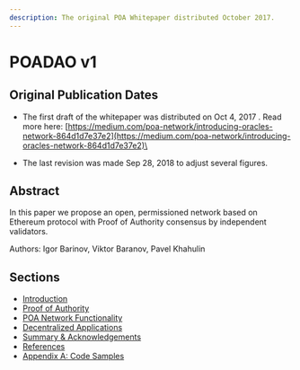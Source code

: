 ```yaml
---
description: The original POA Whitepaper distributed October 2017.
---
```


# POADAO v1

## Original Publication Dates

* The first draft of the whitepaper was distributed on Oct 4, 2017 . Read more here: [https://medium.com/poa-network/introducing-oracles-network-864d1d7e37e2](https://medium.com/poa-network/introducing-oracles-network-864d1d7e37e2)\

* The last revision was made Sep 28, 2018 to adjust several figures.&#x20;

## Abstract

In this paper we propose an open, permissioned network based on Ethereum protocol with Proof of Authority consensus by independent validators.

Authors: Igor Barinov, Viktor Baranov, Pavel Khahulin

## Sections

* [Introduction](introduction.md)
* [Proof of Authority](proof-of-authority.md)
* [POA Network Functionality](poa-network-functionality.md)
* [Decentralized Applications](decentralized-apps-dapps/)
* [Summary & Acknowledgements](summary-and-acknowledgements.md)
* [References](references.md)
* [Appendix A: Code Samples](appendix-a-code-samples/)
